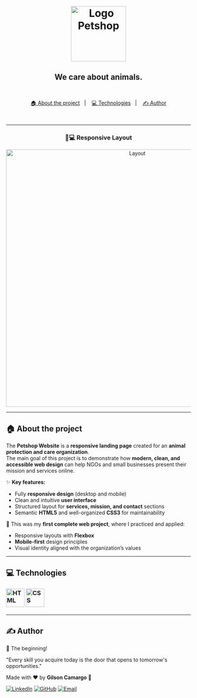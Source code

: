 <h1 align="center">
  <img src="https://github.com/gcamargocoder/03_Projeto_PETSHOP_RESPONSIVA_26-08-25/blob/main/img/We_Care_BT.png?raw=true" alt="Logo Petshop" width="150px">
</h1>

<h2 align="center">We care about animals.</h2>

<br>

<p align="center">
  <a href="#about">🏠 About the project</a>&nbsp;&nbsp;&nbsp;|&nbsp;&nbsp;&nbsp;
  <a href="#technologies">💻 Technologies</a>&nbsp;&nbsp;&nbsp;|&nbsp;&nbsp;&nbsp;
  <a href="#author">✍ Author</a>
</p>

<br>

---

<h3 align="center">📱💻 Responsive Layout</h3>

<p align="center">
  <img alt="Layout" src="https://github.com/gcamargocoder/03_Projeto_PETSHOP_RESPONSIVA_26-08-25/blob/main/img/DEV_PET_RESPONSIVO.png?raw=true" width="700px">
</p>

---

## <span id="about">🏠 About the project</span>

The **Petshop Website** is a **responsive landing page** created for an **animal protection and care organization**.  
The main goal of this project is to demonstrate how **modern, clean, and accessible web design** can help NGOs and small businesses present their mission and services online.  

✨ **Key features:**
- Fully **responsive design** (desktop and mobile)  
- Clean and intuitive **user interface**  
- Structured layout for **services, mission, and contact** sections  
- Semantic **HTML5** and well-organized **CSS3** for maintainability  

🚀 This was my **first complete web project**, where I practiced and applied:
- Responsive layouts with **Flexbox**  
- **Mobile-first** design principles  
- Visual identity aligned with the organization’s values  

---

## <span id="technologies">💻 Technologies</span>

<h3>
<img src="https://github.com/gcamargocoder/03_Projeto_PETSHOP_RESPONSIVA_26-08-25/blob/main/img/html.png?raw=true" alt="HTML" width="50px">
<img src="https://github.com/gcamargocoder/03_Projeto_PETSHOP_RESPONSIVA_26-08-25/blob/main/img/css-3.png?raw=true" alt="CSS" width="50px">
</h3>

---

## <span id="author">✍ Author</span>

🚀 The beginning!  

"Every skill you acquire today is the door that opens to tomorrow's opportunities."

Made with ♥ by **Gilson Camargo** 👋  

[![LinkedIn](https://img.shields.io/badge/LinkedIn-blue?logo=linkedin&logoColor=white)](https://www.linkedin.com/in/gilcamargo/)
[![GitHub](https://img.shields.io/badge/GitHub-000?logo=github&logoColor=white)](https://github.com/gcamargocoder)
[![Email](https://img.shields.io/badge/Email-D14836?logo=gmail&logoColor=white)](mailto:gcamargocoder@gmail.com)
